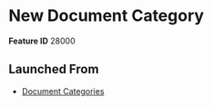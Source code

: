 # New Document Category

**Feature ID** 28000

## Launched From

- [Document Categories](Document%20Categories.md)











































































